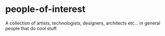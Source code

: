 # people-of-interest
A collection of artists, technologists, designers, architects etc... in general people that do cool stuff. 
